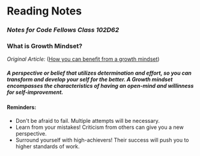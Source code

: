  # **Reading Notes**
### _Notes for Code Fellows Class 102D62_


### What is Growth Mindset? 

_Original Article:_ ([How you can benefit from a growth mindset](https://www.atlassian.com/blog/inside-atlassian/growthh-mindset))

##### A perspective or belief that utilizes determination and effort, so you can transform and develop your self for the better. A Growth mindset encompasses the characteristics of having an open-mind and willinness for self-improvement. 

#### Reminders:
- Don't be afraid to fail. Multiple attempts will be necessary. 
- Learn from your mistakes! Criticism from others can give you a new perspective. 
- Surround yourself with high-achievers! Their success will push you to higher standards of work.

  

  


